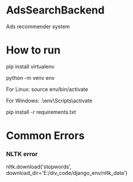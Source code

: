 # AdsSearchBackend
Ads recommender system 

# How to run
<p>pip install virtualenv</p>
<p>python -m venv env</p>
<p>For Linux: source env/bin/activate</p>
<p>For Windows: .\env\Scripts\activate</p>
<p>pip install -r requirements.txt</p>

# Common Errors
<h3>NLTK error</h3>
<p>nltk.download('stopwords', download_dir='E:/div_code/django_env/nltk_data')</p>